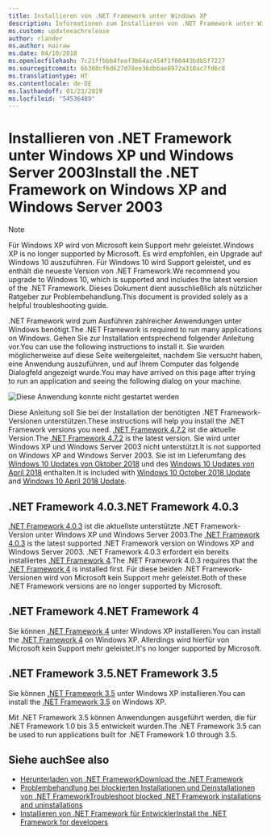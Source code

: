 ```yaml
---
title: Installieren von .NET Framework unter Windows XP
description: Informationen zum Installieren von .NET Framework unter Windows XP.
ms.custom: updateeachrelease
author: rlander
ms.author: mairaw
ms.date: 04/10/2018
ms.openlocfilehash: 7c21ffbbb4feaf3b64ac454f1f00443bdb5f7227
ms.sourcegitcommit: 6b308cf6d627d78ee36dbbae8972a310ac7fd6c8
ms.translationtype: HT
ms.contentlocale: de-DE
ms.lasthandoff: 01/23/2019
ms.locfileid: "54536489"
---
```

# <a name="install-the-net-framework-on-windows-xp-and-windows-server-2003"></a><span data-ttu-id="d79a0-103">Installieren von .NET Framework unter Windows XP und Windows Server 2003</span><span class="sxs-lookup"><span data-stu-id="d79a0-103">Install the .NET Framework on Windows XP and Windows Server 2003</span></span>

> [!NOTE]
> <span data-ttu-id="d79a0-104">Für Windows XP wird von Microsoft kein Support mehr geleistet.</span><span class="sxs-lookup"><span data-stu-id="d79a0-104">Windows XP is no longer supported by Microsoft.</span></span> <span data-ttu-id="d79a0-105">Es wird empfohlen, ein Upgrade auf Windows 10 auszuführen. Für Windows 10 wird Support geleistet, und es enthält die neueste Version von .NET Framework.</span><span class="sxs-lookup"><span data-stu-id="d79a0-105">We recommend you upgrade to Windows 10, which is supported and includes the latest version of the .NET Framework.</span></span> <span data-ttu-id="d79a0-106">Dieses Dokument dient ausschließlich als nützlicher Ratgeber zur Problembehandlung.</span><span class="sxs-lookup"><span data-stu-id="d79a0-106">This document is provided solely as a helpful troubleshooting guide.</span></span>

<span data-ttu-id="d79a0-107">.NET Framework wird zum Ausführen zahlreicher Anwendungen unter Windows benötigt.</span><span class="sxs-lookup"><span data-stu-id="d79a0-107">The .NET Framework is required to run many applications on Windows.</span></span> <span data-ttu-id="d79a0-108">Gehen Sie zur Installation entsprechend folgender Anleitung vor.</span><span class="sxs-lookup"><span data-stu-id="d79a0-108">You can use the following instructions to install it.</span></span> <span data-ttu-id="d79a0-109">Sie wurden möglicherweise auf diese Seite weitergeleitet, nachdem Sie versucht haben, eine Anwendung auszuführen, und auf Ihrem Computer das folgende Dialogfeld angezeigt wurde.</span><span class="sxs-lookup"><span data-stu-id="d79a0-109">You may have arrived on this page after trying to run an application and seeing the following dialog on your machine.</span></span>

![Diese Anwendung konnte nicht gestartet werden](./media/this-application-could-not-be-started.png)

<span data-ttu-id="d79a0-111">Diese Anleitung soll Sie bei der Installation der benötigten .NET Framework-Versionen unterstützen.</span><span class="sxs-lookup"><span data-stu-id="d79a0-111">These instructions will help you install the .NET Framework versions you need.</span></span> <span data-ttu-id="d79a0-112">[.NET Framework 4.7.2](https://go.microsoft.com/fwlink/?LinkID=863255) ist die aktuelle Version.</span><span class="sxs-lookup"><span data-stu-id="d79a0-112">The [.NET Framework 4.7.2](https://go.microsoft.com/fwlink/?LinkID=863255) is the latest version.</span></span> <span data-ttu-id="d79a0-113">Sie wird unter Windows XP und Windows Server 2003 nicht unterstützt.</span><span class="sxs-lookup"><span data-stu-id="d79a0-113">It is not supported on Windows XP and Windows Server 2003.</span></span> <span data-ttu-id="d79a0-114">Sie ist im Lieferumfang des [Windows 10 Updates von Oktober 2018](https://support.microsoft.com/en-us/help/4028685/windows-10-get-the-update) und des [Windows 10 Updates von April 2018](https://www.microsoft.com/software-download/windows10) enthalten.</span><span class="sxs-lookup"><span data-stu-id="d79a0-114">It is included with [Windows 10 October 2018 Update](https://support.microsoft.com/en-us/help/4028685/windows-10-get-the-update) and [Windows 10 April 2018 Update](https://www.microsoft.com/software-download/windows10).</span></span>

## <a name="net-framework-403"></a><span data-ttu-id="d79a0-115">.NET Framework 4.0.3</span><span class="sxs-lookup"><span data-stu-id="d79a0-115">.NET Framework 4.0.3</span></span>

<span data-ttu-id="d79a0-116">[.NET Framework 4.0.3](https://go.microsoft.com/fwlink/?LinkID=213834) ist die aktuellste unterstützte .NET Framework-Version unter Windows XP und Windows Server 2003.</span><span class="sxs-lookup"><span data-stu-id="d79a0-116">The [.NET Framework 4.0.3](https://go.microsoft.com/fwlink/?LinkID=213834) is the latest supported .NET Framework version on Windows XP and Windows Server 2003.</span></span> <span data-ttu-id="d79a0-117">.NET Framework 4.0.3 erfordert ein bereits installiertes [.NET Framework 4](https://go.microsoft.com/fwlink/?LinkID=213834).</span><span class="sxs-lookup"><span data-stu-id="d79a0-117">The .NET Framework 4.0.3 requires that the [.NET Framework 4](https://go.microsoft.com/fwlink/?LinkID=213834) is installed first.</span></span> <span data-ttu-id="d79a0-118">Für diese beiden .NET Framework-Versionen wird von Microsoft kein Support mehr geleistet.</span><span class="sxs-lookup"><span data-stu-id="d79a0-118">Both of these .NET Framework versions are no longer supported by Microsoft.</span></span>

## <a name="net-framework-4"></a><span data-ttu-id="d79a0-119">.NET Framework 4</span><span class="sxs-lookup"><span data-stu-id="d79a0-119">.NET Framework 4</span></span>

<span data-ttu-id="d79a0-120">Sie können [.NET Framework 4](https://go.microsoft.com/fwlink/?LinkID=213834&dotnetdocs) unter Windows XP installieren.</span><span class="sxs-lookup"><span data-stu-id="d79a0-120">You can install the [.NET Framework 4](https://go.microsoft.com/fwlink/?LinkID=213834&dotnetdocs) on Windows XP.</span></span> <span data-ttu-id="d79a0-121">Allerdings wird hierfür von Microsoft kein Support mehr geleistet.</span><span class="sxs-lookup"><span data-stu-id="d79a0-121">It's no longer supported by Microsoft.</span></span>

## <a name="net-framework-35"></a><span data-ttu-id="d79a0-122">.NET Framework 3.5</span><span class="sxs-lookup"><span data-stu-id="d79a0-122">.NET Framework 3.5</span></span>

<span data-ttu-id="d79a0-123">Sie können [.NET Framework 3.5](https://go.microsoft.com/fwlink/?LinkID=213834&dotnetdocs) unter Windows XP installieren.</span><span class="sxs-lookup"><span data-stu-id="d79a0-123">You can install the [.NET Framework 3.5](https://go.microsoft.com/fwlink/?LinkID=213834&dotnetdocs) on Windows XP.</span></span>

<span data-ttu-id="d79a0-124">Mit .NET Framework 3.5 können Anwendungen ausgeführt werden, die für .NET Framework 1.0 bis 3.5 entwickelt wurden.</span><span class="sxs-lookup"><span data-stu-id="d79a0-124">The .NET Framework 3.5 can be used to run applications built for .NET Framework 1.0 through 3.5.</span></span>

## <a name="see-also"></a><span data-ttu-id="d79a0-125">Siehe auch</span><span class="sxs-lookup"><span data-stu-id="d79a0-125">See also</span></span>

- [<span data-ttu-id="d79a0-126">Herunterladen von .NET Framework</span><span class="sxs-lookup"><span data-stu-id="d79a0-126">Download the .NET Framework</span></span>](https://www.microsoft.com/net/download/framework?utm_source=ms-docs&utm_medium=referral)
- [<span data-ttu-id="d79a0-127">Problembehandlung bei blockierten Installationen und Deinstallationen von .NET Framework</span><span class="sxs-lookup"><span data-stu-id="d79a0-127">Troubleshoot blocked .NET Framework installations and uninstallations</span></span>](troubleshoot-blocked-installations-and-uninstallations.md)
- [<span data-ttu-id="d79a0-128">Installieren von .NET Framework für Entwickler</span><span class="sxs-lookup"><span data-stu-id="d79a0-128">Install the .NET Framework for developers</span></span>](guide-for-developers.md)
